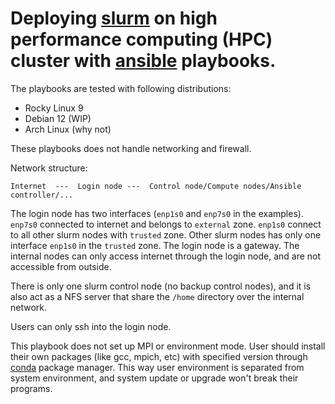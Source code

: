 
# Deploying [slurm](https://slurm.schedmd.com/documentation.html)  on high performance computing (HPC) cluster with [ansible](https://www.ansible.com/) playbooks.

The playbooks are tested with following distributions:

- Rocky Linux 9
- Debian 12 (WIP)
- Arch Linux (why not)


These playbooks does not handle networking and firewall.

Network structure:

    Internet  ---  Login node ---  Control node/Compute nodes/Ansible controller/...

The login node has two interfaces (`enp1s0` and `enp7s0` in the examples).
`enp7s0` connected to internet and belongs to `external` zone.
`enp1s0` connect to all other slurm nodes with `trusted` zone.
Other slurm nodes has only one interface `enp1s0` in the `trusted` zone.
The login node is a gateway.
The internal nodes can only access internet through the login node, and are not accessible from outside.

There is only one slurm control node (no backup control nodes), and it is also act as a NFS server that share the `/home` directory over the internal network.

Users can only ssh into the login node.


This playbook does not set up MPI or environment mode.
User should install their own packages (like gcc, mpich, etc) with specified version through [conda](https://docs.conda.io/en/latest/) package manager.
This way user environment is separated from system environment, and system update or upgrade won't break their programs.
